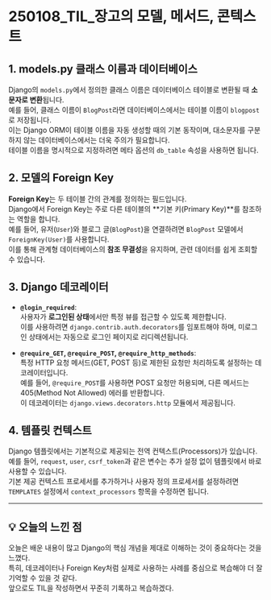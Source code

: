 # 250108_TIL_장고의 모델, 메서드, 콘텍스트

## 1. models.py 클래스 이름과 데이터베이스
Django의 `models.py`에서 정의한 클래스 이름은 데이터베이스 테이블로 변환될 때 **소문자로 변환**됩니다.  
예를 들어, 클래스 이름이 `BlogPost`라면 데이터베이스에서는 테이블 이름이 `blogpost`로 저장됩니다.  
이는 Django ORM이 테이블 이름을 자동 생성할 때의 기본 동작이며, 대소문자를 구분하지 않는 데이터베이스에서는 더욱 주의가 필요합니다.  
테이블 이름을 명시적으로 지정하려면 메타 옵션의 `db_table` 속성을 사용하면 됩니다.

## 2. 모델의 Foreign Key
**Foreign Key**는 두 테이블 간의 관계를 정의하는 필드입니다.  
Django에서 Foreign Key는 주로 다른 테이블의 **기본 키(Primary Key)**를 참조하는 역할을 합니다.  
예를 들어, 유저(`User`)와 블로그 글(`BlogPost`)을 연결하려면 `BlogPost` 모델에서 `ForeignKey(User)`를 사용합니다.  
이를 통해 관계형 데이터베이스의 **참조 무결성**을 유지하며, 관련 데이터를 쉽게 조회할 수 있습니다.

## 3. Django 데코레이터
- **`@login_required`**:  
  사용자가 **로그인된 상태**에서만 특정 뷰를 접근할 수 있도록 제한합니다.  
  이를 사용하려면 `django.contrib.auth.decorators`를 임포트해야 하며, 미로그인 상태에서는 자동으로 로그인 페이지로 리디렉션됩니다.

- **`@require_GET`, `@require_POST`, `@require_http_methods`**:  
  특정 HTTP 요청 메서드(GET, POST 등)로 제한된 요청만 처리하도록 설정하는 데코레이터입니다.  
  예를 들어, `@require_POST`를 사용하면 POST 요청만 허용되며, 다른 메서드는 405(Method Not Allowed) 에러를 반환합니다.  
  이 데코레이터는 `django.views.decorators.http` 모듈에서 제공됩니다.

## 4. 템플릿 컨텍스트
Django 템플릿에서는 기본적으로 제공되는 전역 컨텍스트(Processors)가 있습니다.  
예를 들어, `request`, `user`, `csrf_token`과 같은 변수는 추가 설정 없이 템플릿에서 바로 사용할 수 있습니다.  
기본 제공 컨텍스트 프로세서를 추가하거나 사용자 정의 프로세서를 설정하려면 `TEMPLATES` 설정에서 `context_processors` 항목을 수정하면 됩니다.

---

## 💡 오늘의 느낀 점
오늘은 배운 내용이 많고 Django의 핵심 개념을 제대로 이해하는 것이 중요하다는 것을 느꼈다.  
특히, 데코레이터나 Foreign Key처럼 실제로 사용하는 사례를 중심으로 복습해야 더 잘 기억할 수 있을 것 같다.  
앞으로도 TIL을 작성하면서 꾸준히 기록하고 복습하겠다.

